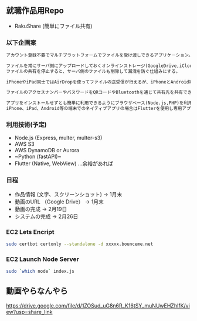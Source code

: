 # 

## 就職作品用Repo

- RakuShare (簡単にファイル共有)

### 以下企画案  

``` txt
アカウント登録不要でマルチプラットフォームでファイルを受け渡しできるアプリケーション。

ファイルを常にサーバ側にアップロードしておくオンラインストレージ(GoogleDrive,iCloud)の様な使い方ではなく、ファイルを共有したいときにアップロードして、その都度アクセスリンクとパスワードを共有して一時的に共有したいときに利用できるサービス。
ファイルの共有を停止すると、サーバ側のファイルも削除して漏洩を防ぐ仕組みにする。

iPhoneやiPad同士ではAirDropを使ってファイルの送受信が行えるが、iPhoneとAndroid端末などの違うプラットフォーム同士の場合はこれが不可能なので、同じ様に気軽にファイルを送受信するアプリケーションを作りたい。

ファイルのアクセスナンバーやパスワードをQRコードやBluetoothを通じて共有先を共有できる方法があればより簡単に共有できると思う為、実装していきたい。

アプリをインストールせずとも簡単に利用できるようにブラウザベース(Node.js,PHP)を利用して制作する。
iPhone、iPad、Android等の端末でのネイティブアプリの場合はFlutterを使用し専用アプリケーションを作成したい。
```

### 利用技術(予定)

- Node.js (Express, multer, multer-s3)
- AWS S3
- AWS DynamoDB or Aurora
- ~Python (fastAPI)~
- Flutter (Native, WebView) ...余裕があれば

### 日程

- 作品情報 (文字、スクリーンショット) -> 1月末
- 動画のURL （Google Drive） -> 1月末
- 動画の完成 -> 2月19日
- システムの完成 -> 2月26日

### EC2 Lets Encript

``` bash
sudo certbot certonly --standalone -d xxxxx.bounceme.net
```

### EC2 Launch Node Server

``` bash
sudo `which node` index.js
```

## 動画やらなんやら

https://drive.google.com/file/d/1ZOSud_uG8n6R_K16tSY_muNUwEHZhIfK/view?usp=share_link
